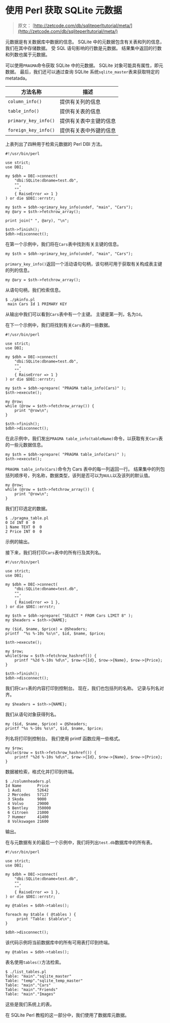# 使用 Perl 获取 SQLite 元数据

> 原文： [http://zetcode.com/db/sqliteperltutorial/meta/](http://zetcode.com/db/sqliteperltutorial/meta/)

元数据是有关数据库中数据的信息。 SQLite 中的元数据包含有关表和列的信息，我们在其中存储数据。 受 SQL 语句影响的行数是元数据。 结果集中返回的行数和列数也属于元数据。

可以使用`PRAGMA`命令获取 SQLite 中的元数据。 SQLite 对象可能具有属性，即元数据。 最后，我们还可以通过查询 SQLite 系统`sqlite_master`表来获取特定的 metatada。

| 方法名称 | 描述 |
| --- | --- |
| `column_info()` | 提供有关列的信息 |
| `table_info()` | 提供有关表的信息 |
| `primary_key_info()` | 提供有关表中主键的信息 |
| `foreign_key_info()` | 提供有关表中外键的信息 |

上表列出了四种用于检索元数据的 Perl DBI 方法。

```
#!/usr/bin/perl

use strict;
use DBI;

my $dbh = DBI->connect(          
    "dbi:SQLite:dbname=test.db",          
    "",
    "",     
    { RaiseError => 1 } 
) or die $DBI::errstr;

my $sth = $dbh->primary_key_info(undef, "main", "Cars");
my @ary = $sth->fetchrow_array();

print join(" ", @ary), "\n";

$sth->finish();
$dbh->disconnect();

```

在第一个示例中，我们将在`Cars`表中找到有关主键的信息。

```
my $sth = $dbh->primary_key_info(undef, "main", "Cars");

```

`primary_key_info()`返回一个活动语句句柄，该句柄可用于获取有关构成表主键的列的信息。

```
my @ary = $sth->fetchrow_array();

```

从语句句柄，我们检索信息。

```
$ ./pkinfo.pl
 main Cars Id 1 PRIMARY KEY

```

从输出中我们可以看到`Cars`表中有一个主键。 主键是第一列，名为`Id`。

在下一个示例中，我们将找到有关`Cars`表的一些数据。

```
#!/usr/bin/perl

use strict;
use DBI;

my $dbh = DBI->connect(          
    "dbi:SQLite:dbname=test.db",  
    "",
    "",                  
    { RaiseError => 1 }
) or die $DBI::errstr;

my $sth = $dbh->prepare( "PRAGMA table_info(Cars)" );  
$sth->execute();

my @row;
while (@row = $sth->fetchrow_array()) {
    print "@row\n";
}

$sth->finish();
$dbh->disconnect();

```

在此示例中，我们发出`PRAGMA table_info(tableName)`命令，以获取有关`Cars`表的一些元数据信息。

```
my $sth = $dbh->prepare( "PRAGMA table_info(Cars)" );  
$sth->execute();

```

`PRAGMA table_info(Cars)`命令为 Cars 表中的每一列返回一行。 结果集中的列包括列顺序号，列名称，数据类型，该列是否可以为`NULL`以及该列的默认值。

```
my @row;
while (@row = $sth->fetchrow_array()) {
    print "@row\n";
}

```

我们打印选定的数据。

```
$ ./pragma_table.pl 
0 Id INT 0  0
1 Name TEXT 0  0
2 Price INT 0  0

```

示例的输出。

接下来，我们将打印`Cars`表中的所有行及其列名。

```
#!/usr/bin/perl

use strict;
use DBI;

my $dbh = DBI->connect(          
    "dbi:SQLite:dbname=test.db", 
    "",                          
    "",                          
    { RaiseError => 1 },         
) or die $DBI::errstr;

my $sth = $dbh->prepare( "SELECT * FROM Cars LIMIT 8" );  
my $headers = $sth->{NAME};

my ($id, $name, $price) = @$headers;
printf  "%s %-10s %s\n", $id, $name, $price;

$sth->execute();

my $row;
while($row = $sth->fetchrow_hashref()) {
    printf "%2d %-10s %d\n", $row->{Id}, $row->{Name}, $row->{Price};
}

$sth->finish();
$dbh->disconnect();

```

我们将`Cars`表的内容打印到控制台。 现在，我们也包括列的名称。 记录与列名对齐。

```
my $headers = $sth->{NAME};

```

我们从语句对象获得列名。

```
my ($id, $name, $price) = @$headers;
printf "%s %-10s %s\n", $id, $name, $price;

```

列名将打印到控制台。 我们使用 printf 函数应用一些格式。

```
my $row;
while($row = $sth->fetchrow_hashref()) {
    printf "%2d %-10s %d\n", $row->{Id}, $row->{Name}, $row->{Price};
}

```

数据被检索，格式化并打印到终端。

```
$ ./columnheaders.pl
Id Name       Price
 1 Audi       52642
 2 Mercedes   57127
 3 Skoda      9000
 4 Volvo      29000
 5 Bentley    350000
 6 Citroen    21000
 7 Hummer     41400
 8 Volkswagen 21600

```

输出。

在与元数据有关的最后一个示例中，我们将列出`test.db`数据库中的所有表。

```
#!/usr/bin/perl

use strict;
use DBI;

my $dbh = DBI->connect(          
    "dbi:SQLite:dbname=test.db", 
    "",                          
    "",                          
    { RaiseError => 1 },         
) or die $DBI::errstr;

my @tables = $dbh->tables(); 

foreach my $table ( @tables ) {
     print "Table: $table\n"; 
}

$dbh->disconnect();

```

该代码示例将当前数据库中的所有可用表打印到终端。

```
my @tables = $dbh->tables();

```

表名使用`tables()`方法检索。

```
$ ./list_tables.pl
Table: "main"."sqlite_master"
Table: "temp"."sqlite_temp_master"
Table: "main"."Cars"
Table: "main"."Friends"
Table: "main"."Images"

```

这些是我们系统上的表。

在 SQLite Perl 教程的这一部分中，我们使用了数据库元数据。